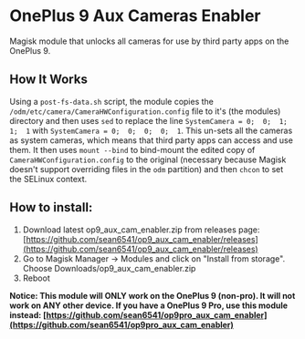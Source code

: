 # OnePlus 9 Aux Cameras Enabler

Magisk module that unlocks all cameras for use by third party apps on the OnePlus 9.


## How It Works

Using a `post-fs-data.sh` script, the module copies the `/odm/etc/camera/CameraHWConfiguration.config` file to it's (the modules) directory and then uses `sed` to replace the line `SystemCamera = 0;  0;  1;  1;  1` with `SystemCamera = 0;  0;  0;  0;  1`. This un-sets all the cameras as system cameras, which means that third party apps can access and use them. It then uses `mount --bind` to bind-mount the edited copy of `CameraHWConfiguration.config` to the original (necessary because Magisk doesn't support overriding files in the `odm` partition) and then `chcon` to set the SELinux context.


## How to install:

1. Download latest op9_aux_cam_enabler.zip from releases page: [https://github.com/sean6541/op9_aux_cam_enabler/releases](https://github.com/sean6541/op9_aux_cam_enabler/releases)
2. Go to Magisk Manager -> Modules and click on "Install from storage". Choose Downloads/op9_aux_cam_enabler.zip
3. Reboot


**Notice: This module will ONLY work on the OnePlus 9 (non-pro). It will not work on ANY other device. If you have a OnePlus 9 Pro, use this module instead: [https://github.com/sean6541/op9pro_aux_cam_enabler](https://github.com/sean6541/op9pro_aux_cam_enabler)**